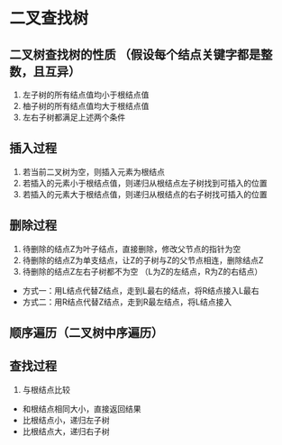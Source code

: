 # 二叉查找树

## 二叉树查找树的性质 （假设每个结点关键字都是整数，且互异）
1. 左子树的所有结点值均小于根结点值
2. 柚子树的所有结点值均大于根结点值
3. 左右子树都满足上述两个条件

## 插入过程
1. 若当前二叉树为空，则插入元素为根结点
2. 若插入的元素小于根结点值，则递归从根结点左子树找到可插入的位置
3. 若插入的元素大于根结点值，则递归从根结点的右子树找可插入的位置

## 删除过程
1. 待删除的结点Z为叶子结点，直接删除，修改父节点的指针为空
2. 待删除的结点Z为单支结点，让Z的子树与Z的父节点相连，删除结点Z
3. 待删除的结点Z左右子树都不为空 （L为Z的左结点，R为Z的右结点）
* 方式一：用L结点代替Z结点，走到L最右的结点，将R结点接入L最右
* 方式二：用R结点代替Z结点，走到R最左结点，将L结点接入

## 顺序遍历（二叉树中序遍历）

## 查找过程
1. 与根结点比较
* 和根结点相同大小，直接返回结果
* 比根结点小，递归左子树
* 比根结点大，递归右子树